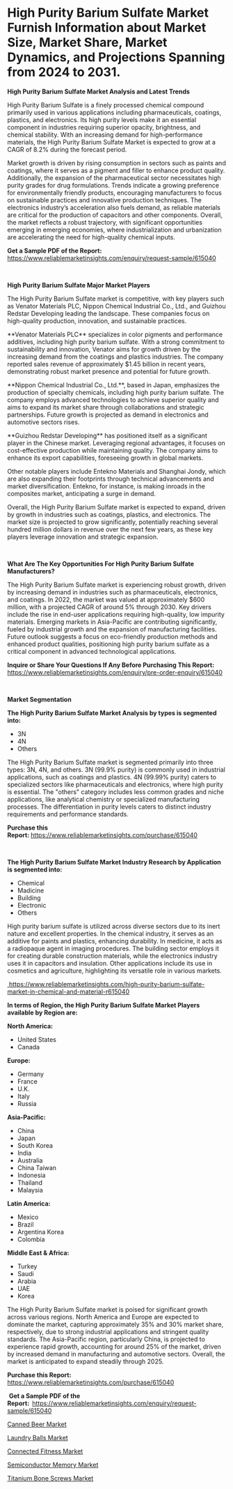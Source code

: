 <p><h1>High Purity Barium Sulfate Market Furnish Information about Market Size, Market Share, Market Dynamics, and Projections Spanning from 2024 to 2031.</h1></p><p><strong>High Purity Barium Sulfate Market Analysis and Latest Trends</strong></p>
<p><p>High Purity Barium Sulfate is a finely processed chemical compound primarily used in various applications including pharmaceuticals, coatings, plastics, and electronics. Its high purity levels make it an essential component in industries requiring superior opacity, brightness, and chemical stability. With an increasing demand for high-performance materials, the High Purity Barium Sulfate Market is expected to grow at a CAGR of 8.2% during the forecast period.</p><p>Market growth is driven by rising consumption in sectors such as paints and coatings, where it serves as a pigment and filler to enhance product quality. Additionally, the expansion of the pharmaceutical sector necessitates high purity grades for drug formulations. Trends indicate a growing preference for environmentally friendly products, encouraging manufacturers to focus on sustainable practices and innovative production techniques. The electronics industry’s acceleration also fuels demand, as reliable materials are critical for the production of capacitors and other components. Overall, the market reflects a robust trajectory, with significant opportunities emerging in emerging economies, where industrialization and urbanization are accelerating the need for high-quality chemical inputs.</p></p>
<p><strong>Get a Sample PDF of the Report:&nbsp;</strong> <a href="https://www.reliablemarketinsights.com/enquiry/request-sample/615040?utm_campaign=1338&utm_medium=2&utm_source=Github&utm_content=ia&utm_term=01102024&utm_id=high-purity-barium-sulfate">https://www.reliablemarketinsights.com/enquiry/request-sample/615040</a></p>
<p>&nbsp;</p>
<p><strong>High Purity Barium Sulfate Major Market Players</strong></p>
<p><p>The High Purity Barium Sulfate market is competitive, with key players such as Venator Materials PLC, Nippon Chemical Industrial Co., Ltd., and Guizhou Redstar Developing leading the landscape. These companies focus on high-quality production, innovation, and sustainable practices.</p><p>**Venator Materials PLC** specializes in color pigments and performance additives, including high purity barium sulfate. With a strong commitment to sustainability and innovation, Venator aims for growth driven by the increasing demand from the coatings and plastics industries. The company reported sales revenue of approximately $1.45 billion in recent years, demonstrating robust market presence and potential for future growth.</p><p>**Nippon Chemical Industrial Co., Ltd.**, based in Japan, emphasizes the production of specialty chemicals, including high purity barium sulfate. The company employs advanced technologies to achieve superior quality and aims to expand its market share through collaborations and strategic partnerships. Future growth is projected as demand in electronics and automotive sectors rises.</p><p>**Guizhou Redstar Developing** has positioned itself as a significant player in the Chinese market. Leveraging regional advantages, it focuses on cost-effective production while maintaining quality. The company aims to enhance its export capabilities, foreseeing growth in global markets.</p><p>Other notable players include Entekno Materials and Shanghai Jondy, which are also expanding their footprints through technical advancements and market diversification. Entekno, for instance, is making inroads in the composites market, anticipating a surge in demand.</p><p>Overall, the High Purity Barium Sulfate market is expected to expand, driven by growth in industries such as coatings, plastics, and electronics. The market size is projected to grow significantly, potentially reaching several hundred million dollars in revenue over the next few years, as these key players leverage innovation and strategic expansion.</p></p>
<p>&nbsp;</p>
<p><strong>What Are The Key Opportunities For High Purity Barium Sulfate Manufacturers?</strong></p>
<p><p>The High Purity Barium Sulfate market is experiencing robust growth, driven by increasing demand in industries such as pharmaceuticals, electronics, and coatings. In 2022, the market was valued at approximately $600 million, with a projected CAGR of around 5% through 2030. Key drivers include the rise in end-user applications requiring high-quality, low impurity materials. Emerging markets in Asia-Pacific are contributing significantly, fueled by industrial growth and the expansion of manufacturing facilities. Future outlook suggests a focus on eco-friendly production methods and enhanced product qualities, positioning high purity barium sulfate as a critical component in advanced technological applications.</p></p>
<p><strong>Inquire or Share Your Questions If Any Before Purchasing This Report:</strong> <a href="https://www.reliablemarketinsights.com/enquiry/pre-order-enquiry/615040?utm_campaign=1338&utm_medium=2&utm_source=Github&utm_content=ia&utm_term=01102024&utm_id=high-purity-barium-sulfate">https://www.reliablemarketinsights.com/enquiry/pre-order-enquiry/615040</a></p>
<p>&nbsp;</p>
<p><strong>Market Segmentation</strong></p>
<p><strong>The High Purity Barium Sulfate Market Analysis by types is segmented into:</strong></p>
<p><ul><li>3N</li><li>4N</li><li>Others</li></ul></p>
<p><p>The High Purity Barium Sulfate market is segmented primarily into three types: 3N, 4N, and others. 3N (99.9% purity) is commonly used in industrial applications, such as coatings and plastics. 4N (99.99% purity) caters to specialized sectors like pharmaceuticals and electronics, where high purity is essential. The "others" category includes less common grades and niche applications, like analytical chemistry or specialized manufacturing processes. The differentiation in purity levels caters to distinct industry requirements and performance standards.</p></p>
<p><strong>Purchase this Report:&nbsp;</strong><a href="https://www.reliablemarketinsights.com/purchase/615040?utm_campaign=1338&utm_medium=2&utm_source=Github&utm_content=ia&utm_term=01102024&utm_id=high-purity-barium-sulfate">https://www.reliablemarketinsights.com/purchase/615040</a></p>
<p>&nbsp;</p>
<p><strong>The High Purity Barium Sulfate Market Industry Research by Application is segmented into:</strong></p>
<p><ul><li>Chemical</li><li>Madicine</li><li>Building</li><li>Electronic</li><li>Others</li></ul></p>
<p><p>High purity barium sulfate is utilized across diverse sectors due to its inert nature and excellent properties. In the chemical industry, it serves as an additive for paints and plastics, enhancing durability. In medicine, it acts as a radiopaque agent in imaging procedures. The building sector employs it for creating durable construction materials, while the electronics industry uses it in capacitors and insulation. Other applications include its use in cosmetics and agriculture, highlighting its versatile role in various markets.</p></p>
<p><a href="https://www.reliablemarketinsights.com/high-purity-barium-sulfate-market-in-chemical-and-material-r615040?utm_campaign=1338&utm_medium=2&utm_source=Github&utm_content=ia&utm_term=01102024&utm_id=high-purity-barium-sulfate">&nbsp;https://www.reliablemarketinsights.com/high-purity-barium-sulfate-market-in-chemical-and-material-r615040</a></p>
<p><strong>In terms of Region, the High Purity Barium Sulfate Market Players available by Region are:</strong></p>
<p>
    <p> <strong> North America: </strong>
        <ul>
            <li>United States</li>
            <li>Canada</li>
        </ul>
        </p> 
    <p> <strong> Europe: </strong>
        <ul>
            <li>Germany</li>
            <li>France</li>
            <li>U.K.</li>
            <li>Italy</li>
            <li>Russia</li>
        </ul>
        </p> 
    <p> <strong> Asia-Pacific: </strong>
        <ul>
            <li>China</li>
            <li>Japan</li>
            <li>South Korea</li>
            <li>India</li>
            <li>Australia</li>
            <li>China Taiwan</li>
            <li>Indonesia</li>
            <li>Thailand</li>
            <li>Malaysia</li>
        </ul>
        </p> 
    <p> <strong> Latin America: </strong>
        <ul>
            <li>Mexico</li>
            <li>Brazil</li>
            <li>Argentina Korea</li>
            <li>Colombia</li>
        </ul>
        </p> 
    <p> <strong> Middle East & Africa: </strong>
        <ul>
            <li>Turkey</li>
            <li>Saudi</li>
            <li>Arabia</li>
            <li>UAE</li>
            <li>Korea</li>
        </ul>
    </p>
    </p>
<p><p>The High Purity Barium Sulfate market is poised for significant growth across various regions. North America and Europe are expected to dominate the market, capturing approximately 35% and 30% market share, respectively, due to strong industrial applications and stringent quality standards. The Asia-Pacific region, particularly China, is projected to experience rapid growth, accounting for around 25% of the market, driven by increased demand in manufacturing and automotive sectors. Overall, the market is anticipated to expand steadily through 2025.</p></p>
<p><strong>Purchase this Report: </strong><a href="https://www.reliablemarketinsights.com/purchase/615040?utm_campaign=1338&utm_medium=2&utm_source=Github&utm_content=ia&utm_term=01102024&utm_id=high-purity-barium-sulfate">https://www.reliablemarketinsights.com/purchase/615040</a></p>
<p>&nbsp;<strong>Get a Sample PDF of the Report:&nbsp;&nbsp;</strong><a href="https://www.reliablemarketinsights.com/enquiry/request-sample/615040?utm_campaign=1338&utm_medium=2&utm_source=Github&utm_content=ia&utm_term=01102024&utm_id=high-purity-barium-sulfate">https://www.reliablemarketinsights.com/enquiry/request-sample/615040</a></p>
<p><strong></strong></p>
<p><p><a href="https://www.linkedin.com/pulse/canned-beer-market-forecast-global-trends-analysis-from-2024-hpznc?utm_campaign=1338&utm_medium=2&utm_source=Github&utm_content=ia&utm_term=01102024&utm_id=high-purity-barium-sulfate">Canned Beer Market</a></p><p><a href="https://www.linkedin.com/pulse/charting-future-comprehensive-analysis-global-laundry-balls-42unc?utm_campaign=1338&utm_medium=2&utm_source=Github&utm_content=ia&utm_term=01102024&utm_id=high-purity-barium-sulfate">Laundry Balls Market</a></p><p><a href="https://www.linkedin.com/pulse/global-connected-fitness-market-focus-application-end-use-5oegf?utm_campaign=1338&utm_medium=2&utm_source=Github&utm_content=ia&utm_term=01102024&utm_id=high-purity-barium-sulfate">Connected Fitness Market</a></p><p><a href="https://issuu.com/reportprime-2/docs/semiconductor-memory-market-size-20_eb59c70f59bd01?utm_campaign=1338&utm_medium=2&utm_source=Github&utm_content=ia&utm_term=01102024&utm_id=high-purity-barium-sulfate">Semiconductor Memory Market</a></p><p><a href="https://issuu.com/reportprime-2/docs/titanium-bone-screws-market-size-20_f32b013c177a55?utm_campaign=1338&utm_medium=2&utm_source=Github&utm_content=ia&utm_term=01102024&utm_id=high-purity-barium-sulfate">Titanium Bone Screws Market</a></p></p>